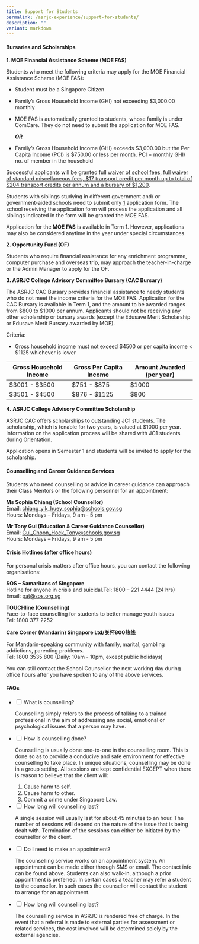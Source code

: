 ```yaml
---
title: Support for Students
permalink: /asrjc-experience/support-for-students/
description: ""
variant: markdown
---
```

#### **Bursaries and Scholarships**

**1\. MOE Financial Assistance Scheme (MOE FAS)**

Students who meet the following criteria may apply for the MOE Financial Assistance Scheme (MOE FAS):

*   Student must be a Singapore Citizen
*   Family’s Gross Household Income (GHI) not exceeding $3,000.00 monthly
*   MOE FAS is automatically granted to students, whose family is under ComCare. They do not need to submit the application for MOE FAS.

    **_OR_**
*   Family’s Gross Household Income (GHI) exceeds $3,000.00 but the Per Capita Income (PCI) is $750.00 or less per month. PCI = monthly GHI/ no. of member in the household
 
Successful applicants will be granted full <u>waiver of school fees</u>, full <u>waiver of standard miscellaneous fees, $17 transport credit per month up to total of $204 transport credits per annum and a bursary of $1,200</u>.

Students with siblings studying in different government and/ or government-aided schools need to submit only <u>1</u> application form. The school receiving the application form will process the application and all siblings indicated in the form will be granted the MOE FAS.

Application for the **MOE FAS** is available in Term 1. However, applications may also be considered anytime in the year under special circumstances.

**2\. Opportunity Fund (OF)**

Students who require financial assistance for any enrichment programme, computer purchase and overseas trip, may approach the teacher-in-charge or the Admin Manager to apply for the OF.

**3\. ASRJC College Advisory Committee Bursary (CAC Bursary)**

The ASRJC CAC Bursary provides financial assistance to needy students who do not meet the income criteria for the MOE FAS. Application for the CAC Bursary is available in Term 1, and the amount to be awarded ranges from $800 to $1000 per annum. Applicants should not be receiving any other scholarship or bursary awards (except the Edusave Merit Scholarship or Edusave Merit Bursary awarded by MOE).

Criteria:


*   Gross household income must not exceed $4500 or per capita income &lt; $1125 whichever is lower
   
| **Gross Household Income** | **Gross Per Capita Income** | **Amount Awarded (per year)** |
| -------- | -------- | -------- |
| $3001 - $3500     | $751 - $875     | $1000     |
| $3501 - $4500     | $876 - $1125     | $800     |



**4.**&nbsp;**ASRJC College Advisory Committee Scholarship**

ASRJC CAC offers scholarships to outstanding JC1 students. The scholarship, which is tenable for two years, is valued at $1000 per year. Information on the application process will be shared with JC1 students during Orientation.

Application opens in Semester 1 and students will be invited to apply for the scholarship.

#### **Counselling and Career Guidance Services**

Students who need counselling or advice in career guidance can approach their Class Mentors or the following personnel for an appointment:

**Ms Sophia Chiang (School Counsellor)**  
Email: <a href="mailto:chiang_yik_huey_sophia@schools.gov.sg">chiang_yik_huey_sophia@schools.gov.sg</a><br>
Hours: Mondays – Fridays, 9 am - 5 pm

**Mr Tony Gui (Education &amp; Career Guidance Counsellor)**  
Email: <a href="mailto:Gui_Choon_Hock_Tony@schools.gov.sg">Gui_Choon_Hock_Tony@schools.gov.sg</a><br>
Hours: Mondays – Fridays, 9 am - 5 pm

#### **Crisis Hotlines**&nbsp;(after office hours)

For personal crisis matters after office hours, you can contact the following organisations:

**SOS – Samaritans of Singapore**  
Hotline for anyone in crisis and suicidal.Tel: 1800 – 221 4444 (24 hrs)  
Email:&nbsp;[pat@sos.org.sg](mailto:pat@sos.org.sg)

**TOUCHline (Counselling)**  
Face-to-face counselling for students to better manage youth issues  
Tel: 1800 377 2252

**Care Corner (Mandarin) Singapore Ltd/关怀800热线**

For Mandarin-speaking community with family, marital, gambling addictions, parenting problems.  
Tel: 1800 3535 800 (Daily: 10am - 10pm, except public holidays)

You can still contact the School Counsellor the next working day during office hours after you have spoken to any of the above services.

#### FAQs

<ul class="jekyllcodex_accordion">
  <li>
    <input type="checkbox" id="accordion1">
    <label for="accordion1">What is counselling?</label>
    <div>
      <p>Counselling simply refers to the process of talking to a trained professional in the aim of addressing any social, emotional or psychological issues that a person may have.</p>
    </div>
	</li>
   <li>
    <input type="checkbox" id="accordion2">
    <label for="accordion2">How is counselling done?</label>
    <div>
      <p>Counselling is usually done one-to-one in the counselling room. This is done so as to provide a conducive and safe environment for effective counselling to take place. In unique situations, counselling may be done in a group setting. All sessions are kept confidential EXCEPT when there is reason to believe that the client will:</p>
			<ol>
        <li>Cause harm to self.</li>
        <li>Cause harm to other.</li>
        <li>Commit a crime under Singapore Law.</li>
      </ol>
    </div>
	</li>
	  <li>
    <input type="checkbox" id="accordion3">
    <label for="accordion3">How long will counselling last? </label>
    <div>
			<p>A single session will usually last for about 45 minutes to an hour. The number of sessions will depend on the nature of the issue that is being dealt with. Termination of the sessions can either be initiated by the counsellor or the client.</p>
    </div>
	</li>
	<li>
    <input type="checkbox" id="accordion4">
    <label for="accordion4">Do I need to make an appointment? </label>
    <div>
			<p>The counselling service works on an appointment system. An appointment can be made either through SMS or email. The contact info can be found above. Students can also walk-in, although a prior appointment is preferred. In certain cases a teacher may refer a student to the counsellor. In such cases the counsellor will contact the student to arrange for an appointment.</p>
    </div>
	</li>
	<li>
    <input type="checkbox" id="accordion5">
    <label for="accordion5">How long will counselling last? </label>
    <div>
			<p>The counselling service in ASRJC is rendered free of charge. In the event that a referral is made to external parties for assessment or related services, the cost involved will be determined solely by the external agencies.</p>
    </div>
	</li>
</ul>